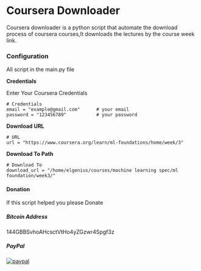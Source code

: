 Coursera Downloader
===================

Coursera downloader is a python script that automate the download process of coursera courses,It downloads the lectures by the course week link.

### Configuration

All script in the main.py file

**Credentials**

Enter Your Coursera Credentials

    # Credentials
    email = "example@gmail.com"      # your email
    password = "123456789"           # your password

**Download URL**

    # URL
    url = "https://www.coursera.org/learn/ml-foundations/home/week/3"

**Download To Path**

    # Download To
    download_url = "/home/elgenius/courses/machine learning spec/ml foundation/week3/"

#### Donation

If this script helped you please Donate

##### Bitcoin Address

144GBBSvhoAHcsctVtHo4yZGzwr4Spgf3z

##### PayPal

[![paypal](https://www.paypal.com/en_US/i/btn/btn_donate_LG.gif)](https://www.paypal.com/cgi-bin/webscr?cmd=_s-xclick&hosted_button_id=QG9BYG3TFTHF4)



